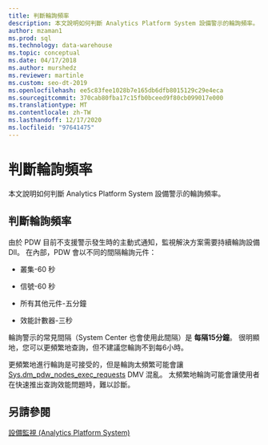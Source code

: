 ```yaml
---
title: 判斷輪詢頻率
description: 本文說明如何判斷 Analytics Platform System 設備警示的輪詢頻率。
author: mzaman1
ms.prod: sql
ms.technology: data-warehouse
ms.topic: conceptual
ms.date: 04/17/2018
ms.author: murshedz
ms.reviewer: martinle
ms.custom: seo-dt-2019
ms.openlocfilehash: ee5c83fee1028b7e165db6dfb8015129c29e4eca
ms.sourcegitcommit: 370cab80fba17c15fb0bceed9f80cb099017e000
ms.translationtype: MT
ms.contentlocale: zh-TW
ms.lasthandoff: 12/17/2020
ms.locfileid: "97641475"
---
```

# <a name="determine-polling-frequency"></a>判斷輪詢頻率
本文說明如何判斷 Analytics Platform System 設備警示的輪詢頻率。  
  
## <a name="to-determine-the-polling-frequency"></a>判斷輪詢頻率  
由於 PDW 目前不支援警示發生時的主動式通知，監視解決方案需要持續輪詢設備 Dll。  在內部，PDW 會以不同的間隔輪詢元件：  
  
-   叢集-60 秒  
  
-   信號-60 秒  
  
-   所有其他元件-五分鐘  
  
-   效能計數器-三秒  
  
輪詢警示的常見間隔（System Center 也會使用此間隔）是 **每隔15分鐘**。  很明顯地，您可以更頻繁地查詢，但不建議您輪詢不到每6小時。  
  
更頻繁地進行輪詢是可接受的，但是輪詢太頻繁可能會讓 [Sys.dm_pdw_nodes_exec_requests](../relational-databases/system-dynamic-management-views/sys-dm-exec-requests-transact-sql.md) DMV 混亂。  太頻繁地輪詢可能會讓使用者在快速推出查詢效能問題時，難以診斷。  
  
## <a name="see-also"></a>另請參閱  
<!-- MISSING LINKS [Common Metadata Query Examples &#40;SQL Server PDW&#41;](../sqlpdw/common-metadata-query-examples-sql-server-pdw.md)  -->  
[設備監視 &#40;Analytics Platform System&#41;](appliance-monitoring.md)  

